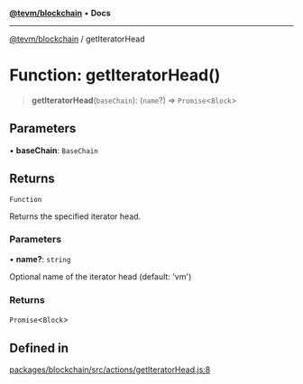 [**@tevm/blockchain**](../README.md) • **Docs**

***

[@tevm/blockchain](../globals.md) / getIteratorHead

# Function: getIteratorHead()

> **getIteratorHead**(`baseChain`): (`name`?) => `Promise`\<`Block`\>

## Parameters

• **baseChain**: `BaseChain`

## Returns

`Function`

Returns the specified iterator head.

### Parameters

• **name?**: `string`

Optional name of the iterator head (default: 'vm')

### Returns

`Promise`\<`Block`\>

## Defined in

[packages/blockchain/src/actions/getIteratorHead.js:8](https://github.com/evmts/tevm-monorepo/blob/main/packages/blockchain/src/actions/getIteratorHead.js#L8)
